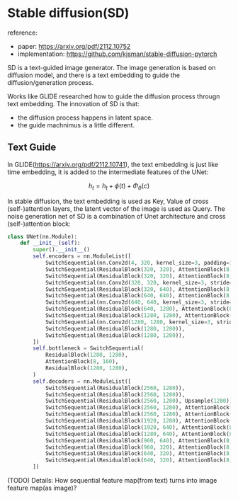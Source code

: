 # Stable diffusion(SD)

reference:
- paper: https://arxiv.org/pdf/2112.10752
- implementation: https://github.com/kjsman/stable-diffusion-pytorch

SD is a text-guided image generator. 
The image generation is based on diffusion model, 
and there is a text embedding to guide the diffusion/generation process.

Works like GLIDE researched how to guide the diffusion process througn text embedding.
The innovation of SD is that: 
- the diffusion process happens in latent space. 
- the guide machnimus is a little different.

## Text Guide

In GLIDE(https://arxiv.org/pdf/2112.10741), the text embedding is just like time embedding,
it is added to the intermediate features of the UNet:

$$
h_t = h_t + \phi (t) + \Phi_\theta (c)
$$

In stable diffusion, the text embedding is used as Key, Value of cross (self-)attention layers, the latent 
vector of the image is used as Query.
The noise generation net of SD is a combination of Unet architecture and cross (self-)attention block:

```python
class UNet(nn.Module):
    def __init__(self):
        super().__init__()
        self.encoders = nn.ModuleList([
            SwitchSequential(nn.Conv2d(4, 320, kernel_size=3, padding=1)),
            SwitchSequential(ResidualBlock(320, 320), AttentionBlock(8, 40)),
            SwitchSequential(ResidualBlock(320, 320), AttentionBlock(8, 40)),
            SwitchSequential(nn.Conv2d(320, 320, kernel_size=3, stride=2, padding=1)),
            SwitchSequential(ResidualBlock(320, 640), AttentionBlock(8, 80)),
            SwitchSequential(ResidualBlock(640, 640), AttentionBlock(8, 80)),
            SwitchSequential(nn.Conv2d(640, 640, kernel_size=3, stride=2, padding=1)),
            SwitchSequential(ResidualBlock(640, 1280), AttentionBlock(8, 160)),
            SwitchSequential(ResidualBlock(1280, 1280), AttentionBlock(8, 160)),
            SwitchSequential(nn.Conv2d(1280, 1280, kernel_size=3, stride=2, padding=1)),
            SwitchSequential(ResidualBlock(1280, 1280)),
            SwitchSequential(ResidualBlock(1280, 1280)),
        ])
        self.bottleneck = SwitchSequential(
            ResidualBlock(1280, 1280),
            AttentionBlock(8, 160),
            ResidualBlock(1280, 1280),
        )
        self.decoders = nn.ModuleList([
            SwitchSequential(ResidualBlock(2560, 1280)),
            SwitchSequential(ResidualBlock(2560, 1280)),
            SwitchSequential(ResidualBlock(2560, 1280), Upsample(1280)),
            SwitchSequential(ResidualBlock(2560, 1280), AttentionBlock(8, 160)),
            SwitchSequential(ResidualBlock(2560, 1280), AttentionBlock(8, 160)),
            SwitchSequential(ResidualBlock(1920, 1280), AttentionBlock(8, 160), Upsample(1280)),
            SwitchSequential(ResidualBlock(1920, 640), AttentionBlock(8, 80)),
            SwitchSequential(ResidualBlock(1280, 640), AttentionBlock(8, 80)),
            SwitchSequential(ResidualBlock(960, 640), AttentionBlock(8, 80), Upsample(640)),
            SwitchSequential(ResidualBlock(960, 320), AttentionBlock(8, 40)),
            SwitchSequential(ResidualBlock(640, 320), AttentionBlock(8, 40)),
            SwitchSequential(ResidualBlock(640, 320), AttentionBlock(8, 40)),
        ])


```

(TODO) Details: How sequential feature map(from text) turns into image feature map(as image)?